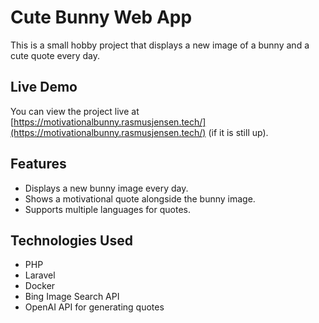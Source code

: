# Cute Bunny Web App

This is a small hobby project that displays a new image of a bunny and a cute quote every day.

## Live Demo

You can view the project live at [https://motivationalbunny.rasmusjensen.tech/](https://motivationalbunny.rasmusjensen.tech/) (if it is still up).

## Features

- Displays a new bunny image every day.
- Shows a motivational quote alongside the bunny image.
- Supports multiple languages for quotes.

## Technologies Used

- PHP
- Laravel
- Docker
- Bing Image Search API
- OpenAI API for generating quotes

